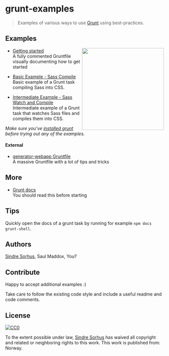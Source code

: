 # grunt-examples

> Examples of various ways to use [Grunt](http://gruntjs.com) using best-practices.


## Examples

<img align="right" height="260" src="http://gruntjs.com/img/grunt-logo-no-wordmark.svg">

- [Getting started](getting-started/readme.md)  
  A fully commented Gruntfile visually documenting how to get started

- [Basic Example - Sass Compile](basic-sass-compile/readme.md)  
  Basic example of a Grunt task compiling Sass into CSS.

- [Intermediate Example - Sass Watch and Compile](intermediate-sass-watch-compile/readme.md)  
  Intermediate example of a Grunt task that watches Sass files and compiles them into CSS.

*Make sure you've [installed grunt](http://gruntjs.com/getting-started) before trying out any of the examples.*


#### External

- [generator-webapp Gruntfile](https://github.com/yeoman/generator-webapp/blob/master/app/templates/Gruntfile.js)  
  A massive Gruntfile with a lot of tips and tricks


## More

- [Grunt docs](http://gruntjs.com/getting-started)  
  You should read this before starting


## Tips

Quickly open the docs of a grunt task by running for example `npm docs grunt-shell`.


## Authors

[Sindre Sorhus](http://sindresorhus.com), Saul Maddox,
You?


## Contribute

Happy to accept additional examples :)

Take care to follow the existing code style and include a useful readme and code comments.


## License

[![CC0](http://i.creativecommons.org/p/zero/1.0/88x31.png)](http://creativecommons.org/publicdomain/zero/1.0/)

To the extent possible under law, [Sindre Sorhus](http://sindresorhus.com) has waived all copyright and related or neighboring rights to this work. This work is published from: Norway.
